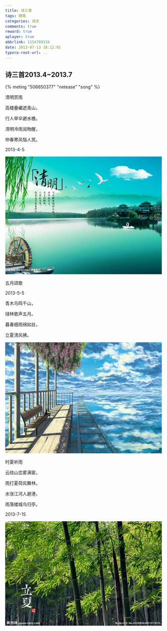 ```yaml
---
title: 诗三首
tags: 随笔
categories: 诗文
comments: true
reward: true
aplayer: true
abbrlink: 1154789134
date: 2013-07-13 18:12:01
typora-root-url: ..
---
```


## 诗三首2013.4~2013.7

<!-- more -->
{% meting "506650377" "netease" "song" %}

清明赏雨

高楼叠巘遮青山，

行人举伞避水檐。

清明冷雨润物醒，

仲春寒风恼人冥。

2013-4-5

![p1](/assets/img/7e3c1488103411.jpg)

五月颂歌

2013-5-5

青木鸟鸣千山，

绿林歌声五月。

暮春细雨绵如丝，

立夏清风拂。

![p2](/assets/img/b7b51488103444.jpg)

时夏听雨

云绕山峦雾满窗，

雨打夏荷风舞林。

水涨江河人避港，

雨落楼城鸟归亭。

2013-7-15

![p3](/assets/img/60901488103469.jpg)